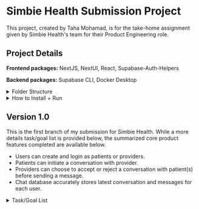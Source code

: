 # Simbie Health Submission Project

This project, created by Taha Mohamad, is for the take-home assignment given by Simbie Health's team for their Product Engineering role.

## Project Details
**Frontend packages:** NextJS, NextUI, React, Supabase-Auth-Helpers

**Backend packages:** Supabase CLI, Docker Desktop

<details>
<summary>Folder Structure</summary>
<ul>
    <li>
    <details><summary><code>/app</code></summary>
    <ul>
        <li><code>/auth</code> <em>NOT A PAGE</em>
            <ul>
                <li><code>callback</code>: api route used for supabase-auth via magic-links or verification links/codes</li>
                <li><code>signout</code>: api route used for supabase logout</li>
            </ul>
        </li>
        <li><code>/components</code> <em>NOT A PAGE</em>
            <ul>
                <li>Reusable UI components for chat, navbar, and signup/login</li>
            </ul>
        </li>
        <li><code>/patient</code>
            <ul>
                <li>Protected pages for patient UI. Homepage features dashboard, has subsequent pages like /messages</li>
            </ul>
        </li>
        <li><code>/provider</code>
            <ul>
                <li>Protected pages for provider UI. Homepage features dashboard, has subsequent pages like /messages</li>
            </ul>
        </li>
        <li><code>/signin</code>
            <ul>
                <li>Single page portal for providers and patients to signup/login</li>
            </ul>
        </li>
        <li><code>utils</code> <em>NOT A PAGE</em>
            <ul>
                <li>Server-sided functions for interacting with Supabase, categorized by product function (i.e. account.tsx, chat_utils.tsx)</li>
            </ul>
        </li>
    </ul>
    </details>
    </li>
    <li><code>/supabase</code>: All configs for running supabase instance locally **(you shouldn't have to touch this)**</li>
    <li><code>/types</code>: Types from supabase database **(you shouldn't have to touch this)**</li>
    <li><code>middleware.ts</code>: verifies user auth before page-load and redirects accordingly, standard with NextJS</li>
</ul>
</details>

<details>
    <summary>How to Install + Run</summary>
    1. env variables
    2. npm add packages
    3. start Supabase local server
    4. start NextJS project
</details>

## Version 1.0
This is the first branch of my submission for Simbie Health. While a more details task/goal list is provided below, the summarized core product features completed are available below.

- Users can create and login as patients or providers.
- Patients can initiate a conversation with provider.
- Providers can choose to accept or reject a conversation with patient(s) before sending a message.
- Chat database accurately stores latest conversation and messages for each user.

<details>
<summary>Task/Goal List</summary>
<ul>
    <li><input type="checkbox" checked disabled> Landing page for anyone who visits the website</li>
    <li><input type="checkbox" checked disabled> Account creation/signup pages, separated by Provider or Patient</li>
    <li><input type="checkbox" checked disabled> Supabase project setup</li>
    <li><input type="checkbox" disabled> Supabase auth
        <ul>
            <li><input type="checkbox" checked disabled> Middleware.tsx that verifies user's auth w/ Supabase project</li>
            <li><input type="checkbox" checked disabled> Middleware.tsx properly redirects users from protected pages depending on auth and provider/patient role</li>
            <li><input type="checkbox" checked disabled> Account creation and login properly verifies with Supabase and stores session in browser client</li>
            <li><input type="checkbox" checked disabled> User can logout + session cookies fully removed from client side</li>
            <li><input type="checkbox" disabled> Forgot password</li>
            <li><input type="checkbox" disabled> Verify email on account creation</li>
        </ul>
    </li>
    <li><input type="checkbox" disabled> Supabase Database
        <ul>
            <li><input type="checkbox" checked disabled> Created 'chat' table for storing conversations between provider and patient</li>
            <li><input type="checkbox" disabled> Implemented separate profile tables for patients and providers</li>
            <li><input type="checkbox" disabled> Implemented actual roles between providers and patients for RLS (currently just checks if user metadata for patient/provider status)</li>
        </ul>
    </li>
    <li><input type="checkbox" disabled> Chat UI & functions
        <ul>
            <li><input type="checkbox" checked disabled> Patient can create chat with provider with providerID
                <ul>
                    <li><input type="checkbox" checked disabled> New chat is successfully created in database</li>
                    <li><input type="checkbox" checked disabled> Patients can view all chats in the database such that their user_id matches column 'patient_id'</li>
                    <li><input type="checkbox" checked disabled> After first patient message, conversation cannot continue without approval/response from provider</li>
                </ul>
            </li>
            <li><input type="checkbox" checked disabled> Providers can view chats and message requests
                <ul>
                    <li><input type="checkbox" checked disabled> Providers can 'accept' message requests, initiating full conversation UI between patient and provider</li>
                    <li><input type="checkbox" checked disabled> New patient and provider messages in existing conversations are properly reflected in database</li>
                </ul>
            </li>
            <li><input type="checkbox" checked disabled> On load or refresh, messages UI updates with latest convos and messages from users
                <ul>
                    <li><input type="checkbox" checked disabled> User can switch between conversations via UI</li>
                    <li><input type="checkbox" checked disabled> UI updates with latest conversation messages as selected by UI</li>
                    <li><input type="checkbox" disabled> Messages UI has real-time link with chats database.
                        <ul>
                            <li><input type="checkbox" disabled> New chats and messages load instantly on user application, do not require refresh</li>
                        </ul>
                    </li>
                </ul>
            </li>
        </ul>
    </li>
    <li><input type="checkbox" disabled> Quality of life upgrades (these will be the goals for version 2.0)
        <ul>
            <li><input type="checkbox" disabled> First-time login - profile updates
                <ul>
                    <li><input type="checkbox" disabled> Patients can update their profile with medical information
                        <ul>
                            <li><input type="checkbox" disabled> Supabase profile table updated to reflect this</li>
                        </ul>
                    </li>
                    <li><input type="checkbox" disabled> Providers can update their profile with specialties (i.e. Mental health, hormonal, reproductive, etc.)
                        <ul>
                            <li><input type="checkbox" disabled> Supabase provider profile table updates to reflect this</li>
                        </ul>
                    </li>
                </ul>
            </li>
            <li><input type="checkbox" disabled> New UI for starting conversations
                <ul>
                    <li><input type="checkbox" disabled> Patients first categorize/choose an issue</li>
                    <li><input type="checkbox" disabled> Patients can choose from live-updated list of providers whose profiles match that category/specialty/issue</li>
                    <li><input type="checkbox" disabled> Additional filtering by state/insurances accepted</li>
                </ul>
            </li>
            <li><input type="checkbox" disabled> Real-time conversation and chat updates
                <ul>
                    <li><input type="checkbox" disabled> UI reflects messages or conversations unread by user</li>
                </ul>
            </li>
            <li><input type="checkbox" disabled> Additional formats for conversation
                <ul>
                    <li><input type="checkbox" disabled> Update message format table to enable additional formats</li>
                    <li><input type="checkbox" disabled> Implement Supabase storage API for saving media</li>
                    <li><input type="checkbox" disabled> Users can attach images/items</li>
                    <li><input type="checkbox" disabled> Voice messages
                        <ul>
                            <li><input type="checkbox" disabled> Voice messages are auto transcribed</li>
                        </ul>
                    </li>
                </ul>
            </li>
            <li><input type="checkbox" disabled> Additional sections for a 'full platform'
                <ul>
                    <li><input type="checkbox" disabled> UI for patients to make appointments with providers</li>
                    <li><input type="checkbox" disabled> Provider availability stored in database (linked to appointment creation UI)</li>
                    <li><input type="checkbox" disabled> Providers can see all their upcoming appointments and accept/deny appointment requests</li>
                </ul>
            </li>
        </ul>
    </li>
</ul>

</details>